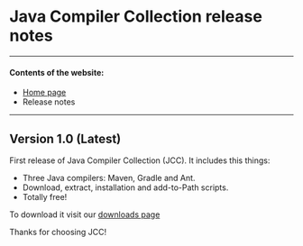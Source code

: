 # Java Compiler Collection release notes

---
#### Contents of the website:

 - [Home page](..)
 - Release notes
 
---

## Version 1.0 (Latest)

First release of Java Compiler Collection (JCC). It includes this things:

- Three Java compilers: Maven, Gradle and Ant.
- Download, extract, installation and add-to-Path scripts.
- Totally free!

To download it visit our [downloads page](../#download-java-compiler-collection)

Thanks for choosing JCC!
